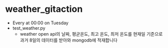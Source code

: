 # weather_gitaction

- Every at 00:00 on Tuesday
- test_weather.py
  - weather open api의 날짜, 평균온도, 최고 온도, 최저 온도를 현재일 기준으로 과거 8일의 데이터를 받아와 mongodb에 적재합니다
